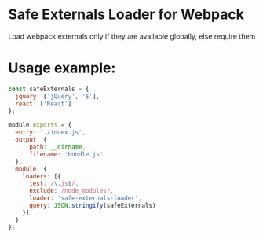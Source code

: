 Safe Externals Loader for Webpack
=================================

Load webpack externals only if they are available globally, else require them

# Usage example:

```javascript
const safeExternals = {
  jquery: ['jQuery', '$'],
  react: ['React']
};

module.exports = {
  entry: './index.js',
  output: {
      path: __dirname,
      filename: 'bundle.js'
  },
  module: {
    loaders: [{
      test: /\.js$/,
      exclude: /node_modules/,
      loader: 'safe-externals-loader',
      query: JSON.stringify(safeExternals)
    }]
  }
};
```
